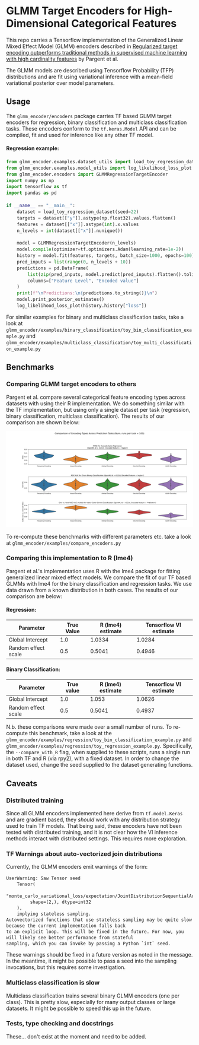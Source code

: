 # GLMM Target Encoders for High-Dimensional Categorical Features

This repo carries a Tensorflow implementation of the Generalized Linear Mixed Effect Model (GLMM) encoders described in
[Regularized target encoding outperforms traditional methods in supervised machine learning with high cardinality features](https://arxiv.org/pdf/2104.00629.pdf)
by Pargent et al.

The GLMM models are described using Tensorflow Probability (TFP) distributions and are fit
using variational inference with a mean-field variational posterior over model parameters.


## Usage

The `glmm_encoder/encoders` package carries TF based GLMM target encoders for regression, binary classification and 
multiclass classification tasks. These encoders conform to the `tf.keras.Model` API and can be compiled, fit and 
used for inference like any other TF model.

#### Regression example:
```python
from glmm_encoder.examples.dataset_utils import load_toy_regression_dataset
from glmm_encoder.examples.model_utils import log_likelihood_loss_plot
from glmm_encoder.encoders import GLMMRegressionTargetEncoder
import numpy as np
import tensorflow as tf
import pandas as pd

if __name__ == "__main__":
    dataset = load_toy_regression_dataset(seed=22)
    targets = dataset[["y"]].astype(np.float32).values.flatten()
    features = dataset[["x"]].astype(int).x.values
    n_levels = int(dataset[["x"]].nunique())

    model = GLMMRegressionTargetEncoder(n_levels)
    model.compile(optimizer=tf.optimizers.Adam(learning_rate=1e-2))
    history = model.fit(features, targets, batch_size=1000, epochs=100)
    pred_inputs = list(range(0, n_levels + 10))
    predictions = pd.DataFrame(
        list(zip(pred_inputs, model.predict(pred_inputs).flatten().tolist())),
        columns=["Feature Level", "Encoded value"]
    )
    print(f"\nPredictions:\n{predictions.to_string()}\n")
    model.print_posterior_estimates()
    log_likelihood_loss_plot(history.history["loss"])
```

For similar examples for binary and multiclass classification tasks, take a look at 
`glmm_encoder/examples/binary_classification/toy_bin_classification_example.py`
and `glmm_encoder/examples/multiclass_classification/toy_multi_classification_example.py`


## Benchmarks
### Comparing GLMM target encoders to others
Pargent et al. compare several categorical feature encoding types across datasets with using their R implementation. 
We do something similar with the TF implementation, but using only a single dataset per task (regression, 
binary classification, multiclass classification). The results of our comparison are shown below:

![Alt text](./Figure_1.png?raw=true "Figure 1.")

To re-compute these benchmarks with different parameters etc. take a look at `glmm_encoder/examples/compare_encoders.py`

### Comparing this implementation to R (lme4)
Pargent et al.'s implementation uses R with the lme4 package for fitting generalized linear mixed effect models. We
compare the fit of our TF based GLMMs with lme4 for the binary classification and regression tasks. We use data drawn
from a known distribution in both cases. The results of our comparison are below:

#### Regression:
|Parameter          |True Value|R (lme4) estimate|Tensorflow VI estimate|
|-------------------|----------|-----------------|----------------------|
|Global Intercept   |1.0       |1.0334           |1.0284                |
|Random effect scale|0.5       |0.5041           |0.4946                |

#### Binary Classification:
|Parameter          |True value|R (lme4) estimate|Tensorflow VI estimate|
|-------------------|----------|-----------------|----------------------|
|Global Intercept   |1.0       |1.053            |1.0626                |
|Random effect scale|0.5       |0.5041           |0.4937                |


N.b. these comparisons were made over a small number of runs. To re-compute this benchmark, take a look at the
`glmm_encoder/examples/regression/toy_bin_classification_example.py` and
`glmm_encoder/examples/regression/toy_regression_example.py`. Specifically, the `--compare_with_R` flag, when supplied
to these scripts, runs a single run in both TF and R (via rpy2), with a fixed dataset. In order to change the dataset
used, change the seed supplied to the dataset generating functions.

## Caveats
### Distributed training
Since all GLMM encoders implemented here derive from `tf.model.Keras` and are gradient based,
they _should_ work with any distribution strategy used to train TF models. That being said, these encoders have not been
tested with distributed training, and it is not clear how the VI inference methods interact with distributed settings.
This requires more exploration.

### TF Warnings about auto-vectorized join distributions
Currently, the GLMM encoders emit warnings of the form:
```buildoutcfg
UserWarning: Saw Tensor seed 
    Tensor(
        "monte_carlo_variational_loss/expectation/JointDistributionSequentialAutoBatched/log_prob/Const:0", 
         shape=(2,), dtype=int32
    ),
    implying stateless sampling. 
Autovectorized functions that use stateless sampling may be quite slow because the current implementation falls back
to an explicit loop. This will be fixed in the future. For now, you will likely see better performance from stateful
sampling, which you can invoke by passing a Python `int` seed.
```

These warnings should be fixed in a future version as noted in the message. In the meantime, it might be possible to
pass a seed into the sampling invocations, but this requires some investigation.

### Multiclass classification is slow
Multiclass classification trains several binary GLMM encoders (one per class). This is pretty slow, especially for many
output classes or large datasets. It might be possible to speed this up in the future.

### Tests, type checking and docstrings
These... don't exist at the moment and need to be added.
